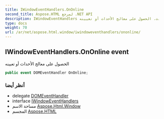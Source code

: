 ```yaml
---
title: IWindowEventHandlers.OnOnline
second_title: Aspose.HTML لمرجع .NET API
description: IWindowEventHandlers حدث. الحصول على معالج الأحداث أو تعيينه
type: docs
weight: 70
url: /ar/net/aspose.html.window/iwindoweventhandlers/ononline/
---
```

## IWindowEventHandlers.OnOnline event

الحصول على معالج الأحداث أو تعيينه

```csharp
public event DOMEventHandler OnOnline;
```

### أنظر أيضا

* delegate [DOMEventHandler](../../../aspose.html.dom.events/domeventhandler/)
* interface [IWindowEventHandlers](../)
* مساحة الاسم [Aspose.Html.Window](../../iwindoweventhandlers/)
* المجسم [Aspose.HTML](../../../)


